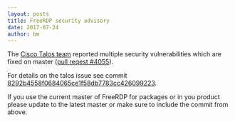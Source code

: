 ```yaml
---
layout: posts
title: FreeRDP security advisory
date: 2017-07-24
author: bm
---
```


The [Cisco Talos team](http://www.cisco.com/c/en/us/products/security/talos.html) reported multiple security vulnerabilities which are fixed on master ([pull reqest #4055](https://github.com/FreeRDP/FreeRDP/pull/4055)).

For details on the talos issue see commit [8292b4558f0684065ce1f58db7783cc426099223](https://github.com/FreeRDP/FreeRDP/pull/4055/commits/8292b4558f0684065ce1f58db7783cc426099223).

If you use the current master of FreeRDP for packages or in you product please update to the latest
master or make sure to include the commit from above.
